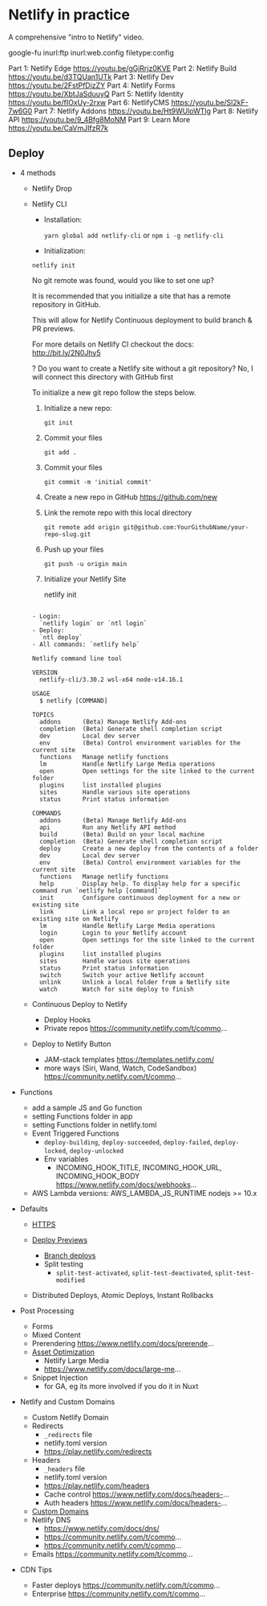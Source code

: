 # Netlify in practice

A comprehensive "intro to Netlify" video.

google-fu
inurl:ftp inurl:web.config filetype:config

Part 1: Netlify Edge https://youtu.be/gGjRrjz0KVE
Part 2: Netlify Build https://youtu.be/d3TQUan1UTk
Part 3: Netlify Dev https://youtu.be/2FstPfDizZY
Part 4: Netlify Forms https://youtu.be/XbtJaSduuyQ
Part 5: Netlify Identity https://youtu.be/fIOxUy-2rxw
Part 6: NetlifyCMS https://youtu.be/Sl2kF-7w6G0
Part 7: Netlify Addons https://youtu.be/Ht9WUloWTlg
Part 8: Netlify API https://youtu.be/9_4Bfg8MoNM
Part 9: Learn More https://youtu.be/CaVmJIfzR7k

## Deploy

- 4 methods

  - Netlify Drop

  - Netlify CLI
  
    - Installation:
    
      `yarn global add netlify-cli`
      or `npm i -g netlify-cli`

    - Initialization:

     `netlify init`
     
     No git remote was found, would you like to set one up?
     
     It is recommended that you initialize a site that has a remote 
     repository in GitHub.
     
     This will allow for Netlify Continuous deployment to build branch & PR previews.
     
     For more details on Netlify CI checkout the docs: http://bit.ly/2N0Jhy5
     
     ? Do you want to create a Netlify site without a git repository? 
     No, I will connect this directory with GitHub first
     
     To initialize a new git repo follow the steps below.
     
     1. Initialize a new repo:
     
        `git init`
     
     2. Commit your files
     
        `git add .`
     
     3. Commit your files
     
        `git commit -m 'initial commit'`
     
     4. Create a new repo in GitHub https://github.com/new
     
     5. Link the remote repo with this local directory
     
        `git remote add origin git@github.com:YourGithubName/your-repo-slug.git`
     
     6. Push up your files
     
        `git push -u origin main`
     
     7. Initialize your Netlify Site
     
        netlify init

    ```
    
    - Login:
      `netlify login` or `ntl login`
    - Deploy:
      `ntl deploy`
    - All commands: `netlify help`
    
    Netlify command line tool

    VERSION
      netlify-cli/3.30.2 wsl-x64 node-v14.16.1
    
    USAGE
      $ netlify [COMMAND]
    
    TOPICS
      addons      (Beta) Manage Netlify Add-ons
      completion  (Beta) Generate shell completion script
      dev         Local dev server
      env         (Beta) Control environment variables for the current site
      functions   Manage netlify functions
      lm          Handle Netlify Large Media operations
      open        Open settings for the site linked to the current folder
      plugins     list installed plugins
      sites       Handle various site operations
      status      Print status information
    
    COMMANDS
      addons      (Beta) Manage Netlify Add-ons
      api         Run any Netlify API method
      build       (Beta) Build on your local machine
      completion  (Beta) Generate shell completion script
      deploy      Create a new deploy from the contents of a folder
      dev         Local dev server
      env         (Beta) Control environment variables for the current site
      functions   Manage netlify functions
      help        Display help. To display help for a specific command run `netlify help [command]`
      init        Configure continuous deployment for a new or existing site
      link        Link a local repo or project folder to an existing site on Netlify
      lm          Handle Netlify Large Media operations
      login       Login to your Netlify account
      open        Open settings for the site linked to the current folder
      plugins     list installed plugins
      sites       Handle various site operations
      status      Print status information
      switch      Switch your active Netlify account
      unlink      Unlink a local folder from a Netlify site
      watch       Watch for site deploy to finish
    
  - Continuous Deploy to Netlify
    - Deploy Hooks
    - Private repos https://community.netlify.com/t/commo...
  - Deploy to Netlify Button
    - JAM-stack templates https://templates.netlify.com/
    - more ways (Siri, Wand, Watch, CodeSandbox) https://community.netlify.com/t/commo...

- Functions
  - add a sample JS and Go function
  - setting Functions folder in app
  - setting Functions folder in netlify.toml
  - Event Triggered Functions
    - `deploy-building`, `deploy-succeeded`, `deploy-failed`, `deploy-locked`, `deploy-unlocked`
    - Env variables
      - INCOMING_HOOK_TITLE, INCOMING_HOOK_URL, INCOMING_HOOK_BODY https://www.netlify.com/docs/webhooks...
  - AWS Lambda versions: AWS_LAMBDA_JS_RUNTIME nodejs >= 10.x

- Defaults
  - [HTTPS](https://www.netlify.com/docs/ssl/)
  - [Deploy Previews](https://www.netlify.com/docs/continuo...)
    - [Branch deploys](https://www.netlify.com/docs/continuo...)
    - Split testing
      - `split-test-activated`, `split-test-deactivated`, `split-test-modified`

  - Distributed Deploys, Atomic Deploys, Instant Rollbacks
  
- Post Processing
  - Forms 
  - Mixed Content
  - Prerendering https://www.netlify.com/docs/prerende...
  - [Asset Optimization](https://www.netlify.com/blog/2019/08/...)
    - Netlify Large Media
    - https://www.netlify.com/docs/large-me...
  - Snippet Injection
    - for GA, eg its more involved if you do it in Nuxt
- Netlify and Custom Domains
  - Custom Netlify Domain
  - Redirects
    - `_redirects` file
    - netlify.toml version
    - https://play.netlify.com/redirects
  - Headers
    - `_headers` file
    - netlify.toml version
    - https://play.netlify.com/headers
    - Cache control https://www.netlify.com/docs/headers-...
    - Auth headers https://www.netlify.com/docs/headers-...
  - [Custom Domains](https://www.netlify.com/docs/custom-d...)
  - Netlify DNS
    - https://www.netlify.com/docs/dns/
    - https://community.netlify.com/t/commo...
    - https://community.netlify.com/t/commo...
  - Emails https://community.netlify.com/t/commo...
- CDN Tips
  - Faster deploys https://community.netlify.com/t/commo...
  - Enterprise https://community.netlify.com/t/commo...
